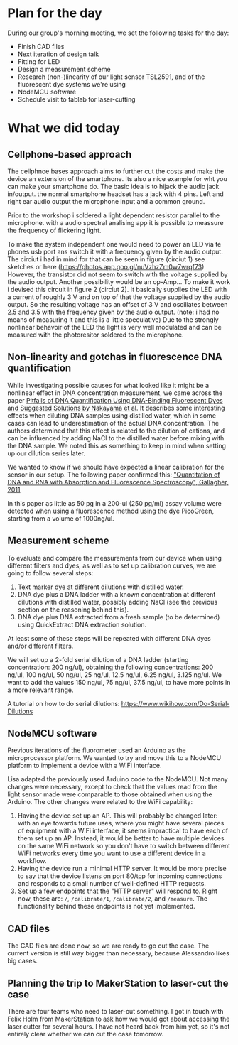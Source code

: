 # Plan for the day

During our group's morning meeting, we set the following tasks for the day:

* Finish CAD files
* Next iteration of design talk
* Fitting for LED
* Design a measurement scheme
* Research (non-)linearity of our light sensor TSL2591, and of the fluorescent dye systems we're using
* NodeMCU software
* Schedule visit to fablab for laser-cutting

# What we did today

## Cellphone-based approach

The cellphnoe bases approach aims to further cut the costs and make the device an extension of the smartphone. Its also a nice example for wht you can make your smartphone do.
The basic idea is to hijack the audio jack in/output. the normal smartphone headset has a jack with 4 pins. Left and right ear audio output the microphone input and a common ground.

Prior to the workshop i soldered a light dependent resistor parallel to the microphone. with a audio spectral analising app it is possible to meassure the frequency of flickering light. 

To make the system independent one would need to power an LED via te phones usb port ans switch it with a frequency given by the audio output.
The circiut i had in mind for that can be seen in figure (circiut 1) see sketches or here (https://photos.app.goo.gl/nuVzhzZm0w7wrqf73)
However, the transistor did not seem to switch with the voltage supplied by the audio output. Another possibility would be an op-Amp...
To make it work i devised this circuit in figure 2 (circiut 2). It basically supplies the LED with a current of roughly 3 V and on top of that the voltage supplied by the audio output. So the resulting voltage has an offset of 3 V and oscillates between 2.5 and 3.5 with the frequency given by the audio output. (note: i had no means of measuring it and this is a little speculative) 
Due to the strongly nonlinear behavoir of the LED the light is very well modulated and can be measured with the photoresitor soldered to the microphone. 

## Non-linearity and gotchas in fluorescence DNA quantification

While investigating possible causes for what looked like it might be a nonlinear effect in DNA concentration measurement, we came across the paper [Pitfalls of DNA Quantification Using DNA-Binding Fluorescent Dyes and Suggested Solutions by Nakayama et al](https://www.ncbi.nlm.nih.gov/pmc/articles/PMC4777359/).
It describes some interesting effects when diluting DNA samples using distilled water, which in some cases can lead to underestimation of the actual DNA concentration. The authors determined that this effect is related to the dilution of cations, and can be influenced by adding NaCl to the distilled water before mixing with the DNA sample. We noted this as something to keep in mind when setting up our dilution series later.

We wanted to know if we should have expected a linear calibration for the sensor in our setup.
The following paper confirmed this: ["Quantitation of DNA and RNA with Absorption and Fluorescence Spectroscopy", Gallagher, 2011](https://www.ncbi.nlm.nih.gov/pubmed/21225635)

In this paper as little as 50 pg in a 200-ul (250 pg/ml) assay volume were detected when using a fluorescence method using the dye PicoGreen, starting from a volume of 1000ng/ul.

## Measurement scheme

To evaluate and compare the measurements from our device when using different filters and dyes, as well as to set up calibration curves, we are going to follow several steps:

1. Text marker dye at different dilutions with distilled water.
2. DNA dye plus a DNA ladder with a known concentration at different dilutions with distilled water, possibly adding NaCl (see the previous section on the reasoning behind this).
3. DNA dye plus DNA extracted from a fresh sample (to be determined) using QuickExtract DNA extraction solution.

At least some of these steps will be repeated with different DNA dyes and/or different filters.

We will set up a 2-fold serial dilution of a DNA ladder (starting concentration: 200 ng/ul), obtaining the following concentrations:
200 ng/ul, 100 ng/ul, 50 ng/ul, 25 ng/ul, 12.5 ng/ul, 6.25 ng/ul, 3.125 ng/ul.
We want to add the values 150 ng/ul, 75 ng/ul, 37.5 ng/ul, to have more points in a more relevant range.

A tutorial on how to do serial dilutions: https://www.wikihow.com/Do-Serial-Dilutions

## NodeMCU software

Previous iterations of the fluorometer used an Arduino as the microprocessor platform. We wanted to try and move this to a NodeMCU platform to implement a device with a WiFi interface.

Lisa adapted the previously used Arduino code to the NodeMCU. Not many changes were necessary, except to check that the values read from the light sensor made were comparable to those obtained when using the Arduino. The other changes were related to the WiFi capability:

1. Having the device set up an AP. This will probably be changed later: with an eye towards future uses, where you might have several pieces of equipment with a WiFi interface, it seems impractical to have each of them set up an AP. Instead, it would be better to have multiple devices on the same WiFi network so you don't have to switch between different WiFi networks every time you want to use a different device in a workflow.
2. Having the device run a minimal HTTP server. It would be more precise to say that the device listens on port 80/tcp for incoming connections and responds to a small number of well-defined HTTP requests.
3. Set up a few endpoints that the "HTTP server" will respond to. Right now, these are: `/`, `/calibrate/1`, `/calibrate/2`, and `/measure`. The functionality behind these endpoints is not yet implemented.

## CAD files

The CAD files are done now, so we are ready to go cut the case. The current version is still way bigger than necessary, because Alessandro likes big cases.

## Planning the trip to MakerStation to laser-cut the case

There are four teams who need to laser-cut something.
I got in touch with Felix Holm from MakerStation to ask how we would got about accessing the laser cutter for several hours. I have not heard back from him yet, so it's not entirely clear whether we can cut the case tomorrow.
